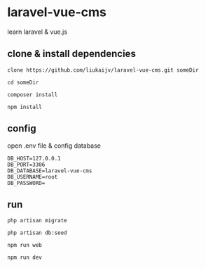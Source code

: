 # laravel-vue-cms

learn laravel & vue.js

## clone & install dependencies

```
clone https://github.com/liukaijv/laravel-vue-cms.git someDir

cd someDir

composer install

npm install 

```

## config

open .env file & config database 

```
DB_HOST=127.0.0.1
DB_PORT=3306
DB_DATABASE=laravel-vue-cms
DB_USERNAME=root
DB_PASSWORD=

```

## run 

```
php artisan migrate

php artisan db:seed

npm run web

npm run dev

```
